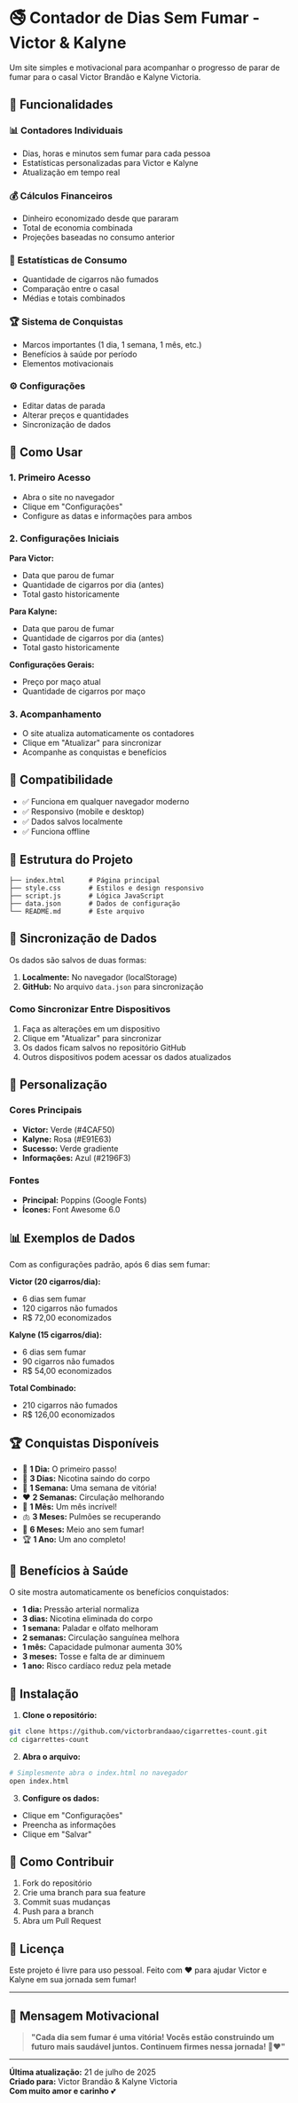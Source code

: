 # 🚭 Contador de Dias Sem Fumar - Victor & Kalyne

Um site simples e motivacional para acompanhar o progresso de parar de fumar para o casal Victor Brandão e Kalyne Victoria.

## 🎯 Funcionalidades

### 📊 **Contadores Individuais**

- Dias, horas e minutos sem fumar para cada pessoa
- Estatísticas personalizadas para Victor e Kalyne
- Atualização em tempo real

### 💰 **Cálculos Financeiros**

- Dinheiro economizado desde que pararam
- Total de economia combinada
- Projeções baseadas no consumo anterior

### 🚬 **Estatísticas de Consumo**

- Quantidade de cigarros não fumados
- Comparação entre o casal
- Médias e totais combinados

### 🏆 **Sistema de Conquistas**

- Marcos importantes (1 dia, 1 semana, 1 mês, etc.)
- Benefícios à saúde por período
- Elementos motivacionais

### ⚙️ **Configurações**

- Editar datas de parada
- Alterar preços e quantidades
- Sincronização de dados

## 🚀 Como Usar

### 1. **Primeiro Acesso**

- Abra o site no navegador
- Clique em "Configurações"
- Configure as datas e informações para ambos

### 2. **Configurações Iniciais**

**Para Victor:**

- Data que parou de fumar
- Quantidade de cigarros por dia (antes)
- Total gasto historicamente

**Para Kalyne:**

- Data que parou de fumar
- Quantidade de cigarros por dia (antes)
- Total gasto historicamente

**Configurações Gerais:**

- Preço por maço atual
- Quantidade de cigarros por maço

### 3. **Acompanhamento**

- O site atualiza automaticamente os contadores
- Clique em "Atualizar" para sincronizar
- Acompanhe as conquistas e benefícios

## 📱 Compatibilidade

- ✅ Funciona em qualquer navegador moderno
- ✅ Responsivo (mobile e desktop)
- ✅ Dados salvos localmente
- ✅ Funciona offline

## 🔧 Estrutura do Projeto

```
├── index.html      # Página principal
├── style.css       # Estilos e design responsivo
├── script.js       # Lógica JavaScript
├── data.json       # Dados de configuração
└── README.md       # Este arquivo
```

## 💾 Sincronização de Dados

Os dados são salvos de duas formas:

1. **Localmente:** No navegador (localStorage)
2. **GitHub:** No arquivo `data.json` para sincronização

### Como Sincronizar Entre Dispositivos

1. Faça as alterações em um dispositivo
2. Clique em "Atualizar" para sincronizar
3. Os dados ficam salvos no repositório GitHub
4. Outros dispositivos podem acessar os dados atualizados

## 🎨 Personalização

### Cores Principais

- **Victor:** Verde (#4CAF50)
- **Kalyne:** Rosa (#E91E63)
- **Sucesso:** Verde gradiente
- **Informações:** Azul (#2196F3)

### Fontes

- **Principal:** Poppins (Google Fonts)
- **Ícones:** Font Awesome 6.0

## 📊 Exemplos de Dados

Com as configurações padrão, após 6 dias sem fumar:

**Victor (20 cigarros/dia):**

- 6 dias sem fumar
- 120 cigarros não fumados
- R$ 72,00 economizados

**Kalyne (15 cigarros/dia):**

- 6 dias sem fumar
- 90 cigarros não fumados
- R$ 54,00 economizados

**Total Combinado:**

- 210 cigarros não fumados
- R$ 126,00 economizados

## 🏆 Conquistas Disponíveis

- 🎯 **1 Dia:** O primeiro passo!
- 💪 **3 Dias:** Nicotina saindo do corpo
- 🌟 **1 Semana:** Uma semana de vitória!
- ❤️ **2 Semanas:** Circulação melhorando
- 🎉 **1 Mês:** Um mês incrível!
- 🫁 **3 Meses:** Pulmões se recuperando
- 💎 **6 Meses:** Meio ano sem fumar!
- 🏆 **1 Ano:** Um ano completo!

## 💚 Benefícios à Saúde

O site mostra automaticamente os benefícios conquistados:

- **1 dia:** Pressão arterial normaliza
- **3 dias:** Nicotina eliminada do corpo
- **1 semana:** Paladar e olfato melhoram
- **2 semanas:** Circulação sanguínea melhora
- **1 mês:** Capacidade pulmonar aumenta 30%
- **3 meses:** Tosse e falta de ar diminuem
- **1 ano:** Risco cardíaco reduz pela metade

## 🚀 Instalação

1. **Clone o repositório:**

```bash
git clone https://github.com/victorbrandaao/cigarrettes-count.git
cd cigarrettes-count
```

2. **Abra o arquivo:**

```bash
# Simplesmente abra o index.html no navegador
open index.html
```

3. **Configure os dados:**

- Clique em "Configurações"
- Preencha as informações
- Clique em "Salvar"

## 🤝 Como Contribuir

1. Fork do repositório
2. Crie uma branch para sua feature
3. Commit suas mudanças
4. Push para a branch
5. Abra um Pull Request

## 📝 Licença

Este projeto é livre para uso pessoal. Feito com ❤️ para ajudar Victor e Kalyne em sua jornada sem fumar!

---

## 🎉 Mensagem Motivacional

> **"Cada dia sem fumar é uma vitória! Vocês estão construindo um futuro mais saudável juntos. Continuem firmes nessa jornada! 💪❤️"**

---

**Última atualização:** 21 de julho de 2025  
**Criado para:** Victor Brandão & Kalyne Victoria  
**Com muito amor e carinho** 💕
